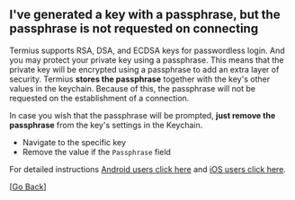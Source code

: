## I've generated a key with a passphrase, but the passphrase is not requested on connecting

Termius supports RSA, DSA, and ECDSA keys for passwordless login. And you may protect your private key using a passphrase. This means that the private key will be encrypted using a passphrase to add an extra layer of security. Termius **stores the passphrase** together with the key's other values in the keychain. Because of this, the passphrase will not be requested on the establishment of a connection.

In case you wish that the passphrase will be prompted, **just remove the passphrase** from the key's settings in the Keychain.
* Navigate to the specific key
* Remove the value if the `Passphrase` field

For detailed instructions [Android users click here](../../../android/faq/troubleshooting/passphrase.md) and [iOS users click here](../../../ios/faq/troubleshooting/passphrase.md).

[[Go Back](README.md)]
